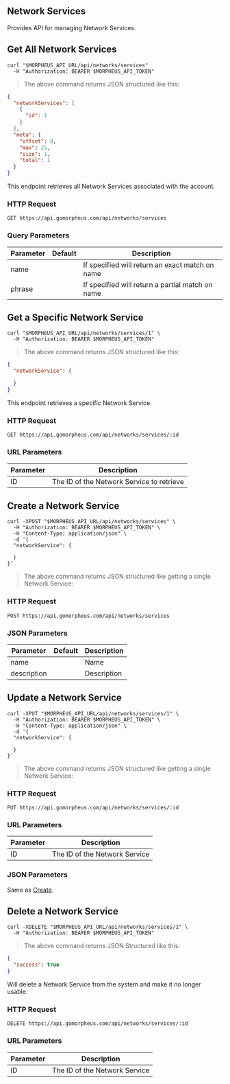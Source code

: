 ## Network Services

Provides API for managing Network Services.

## Get All Network Services

```shell
curl "$MORPHEUS_API_URL/api/networks/services"
  -H "Authorization: BEARER $MORPHEUS_API_TOKEN"
```

> The above command returns JSON structured like this:

```json
{
  "networkServices": [
    {
      "id": 1
    }
  ],
  "meta": {
    "offset": 0,
    "max": 25,
    "size": 1,
    "total": 1
  }
}
```

This endpoint retrieves all Network Services associated with the account.

### HTTP Request

`GET https://api.gomorpheus.com/api/networks/services`

### Query Parameters

Parameter | Default | Description
--------- | ------- | -----------
name |  | If specified will return an exact match on name
phrase |  | If specified will return a partial match on name

## Get a Specific Network Service


```shell
curl "$MORPHEUS_API_URL/api/networks/services/1" \
  -H "Authorization: BEARER $MORPHEUS_API_TOKEN"
```

> The above command returns JSON structured like this:

```json
{
  "networkService": {

  }
}
```

This endpoint retrieves a specific Network Service.


### HTTP Request

`GET https://api.gomorpheus.com/api/networks/services/:id`

### URL Parameters

Parameter | Description
--------- | -----------
ID | The ID of the Network Service to retrieve


## Create a Network Service

```shell
curl -XPOST "$MORPHEUS_API_URL/api/networks/services" \
  -H "Authorization: BEARER $MORPHEUS_API_TOKEN" \
  -H "Content-Type: application/json" \
  -d '{
  "networkService": {
    
  }
}'
```

> The above command returns JSON structured like getting a single Network Service: 

### HTTP Request

`POST https://api.gomorpheus.com/api/networks/services`

### JSON Parameters

Parameter | Default | Description
--------- | ------- | -----------
name      |  | Name
description      |  | Description

## Update a Network Service

```shell
curl -XPUT "$MORPHEUS_API_URL/api/networks/services/1" \
  -H "Authorization: BEARER $MORPHEUS_API_TOKEN" \
  -H "Content-Type: application/json" \
  -d '{
  "networkService": {

  }
}'
```

> The above command returns JSON structured like getting a single Network Service: 

### HTTP Request

`PUT https://api.gomorpheus.com/api/networks/services/:id`

### URL Parameters

Parameter | Description
--------- | -----------
ID | The ID of the Network Service

### JSON Parameters

Same as [Create](#create-a-network).

## Delete a Network Service

```shell
curl -XDELETE "$MORPHEUS_API_URL/api/networks/services/1" \
  -H "Authorization: BEARER $MORPHEUS_API_TOKEN"
```

> The above command returns JSON Structured like this:

```json
{
  "success": true
}
```

Will delete a Network Service from the system and make it no longer usable.

### HTTP Request

`DELETE https://api.gomorpheus.com/api/networks/services/:id`

### URL Parameters

Parameter | Description
--------- | -----------
ID | The ID of the Network Service

